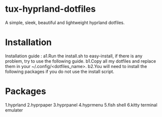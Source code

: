 # tux-hyprland-dotfiles
A simple, sleek, beautiful and lightweight hyprland dotfiles.

# Installation
Installation guide : 
a1.Run the install.sh to easy-install, if there is any problem, try to use the following guide.
b1.Copy all my dotfiles and replace them in your ~/.config/<dotfiles_name>.
b2.You will need to install the following packages if you do not use the install script.

# Packages
1.hyprland
2.hyprpaper
3.hyprpanel
4.hyprmenu
5.fish shell
6.kitty terminal emulater

